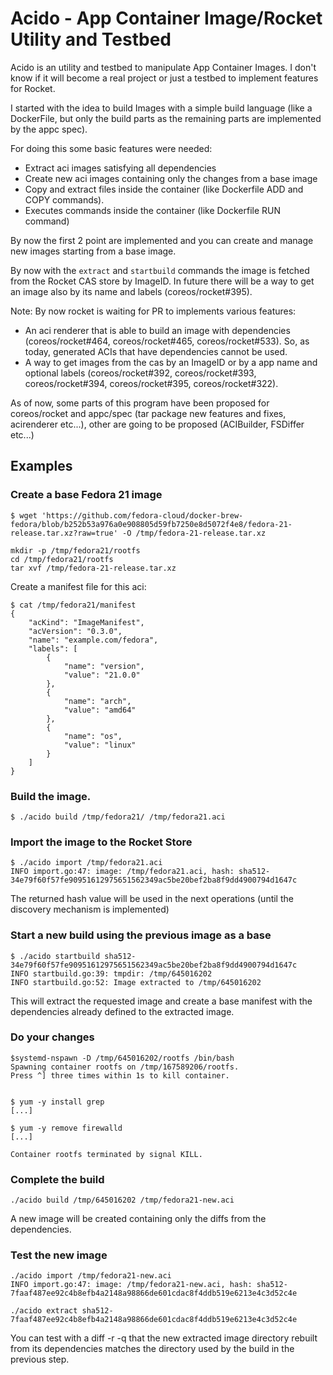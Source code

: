 # Acido - App Container Image/Rocket Utility and Testbed


Acido is an utility and testbed to manipulate App Container Images.
I don't know if it will become a real project or just a testbed to implement features for Rocket.

I started with the idea to build Images with a simple build language (like a DockerFile, but only the build parts as the remaining parts are implemented by the appc spec).

For doing this some basic features were needed:
* Extract aci images satisfying all dependencies
* Create new aci images containing only the changes from a base image
* Copy and extract files inside the container (like Dockerfile ADD and COPY commands).
* Executes commands inside the container (like Dockerfile RUN command)

By now the first 2 point are implemented and you can create and manage new images starting from a base image.

By now with the `extract` and `startbuild` commands the image is fetched from the Rocket CAS store by ImageID. In future there will be a way to get an image also by its name and labels (coreos/rocket#395).

Note: By now rocket is waiting for PR to implements various features:
* An aci renderer that is able to build an image with dependencies (coreos/rocket#464, coreos/rocket#465, coreos/rocket#533). So, as today, generated ACIs that have dependencies cannot be used.
* A way to get images from the cas by an ImageID or by a app name and optional labels (coreos/rocket#392, coreos/rocket#393, coreos/rocket#394, coreos/rocket#395, coreos/rocket#322). 

As of now, some parts of this program have been proposed for coreos/rocket and appc/spec (tar package new features and fixes, acirenderer etc...), other are going to be proposed (ACIBuilder, FSDiffer etc...)


## Examples

### Create a base Fedora 21 image

```
$ wget 'https://github.com/fedora-cloud/docker-brew-fedora/blob/b252b53a976a0e908805d59fb7250e8d5072f4e8/fedora-21-release.tar.xz?raw=true' -O /tmp/fedora-21-release.tar.xz

mkdir -p /tmp/fedora21/rootfs
cd /tmp/fedora21/rootfs
tar xvf /tmp/fedora-21-release.tar.xz

```

Create a manifest file for this aci:
```
$ cat /tmp/fedora21/manifest
{
    "acKind": "ImageManifest",
    "acVersion": "0.3.0",
    "name": "example.com/fedora",
    "labels": [
        {
            "name": "version",
            "value": "21.0.0"
        },
        {
            "name": "arch",
            "value": "amd64"
        },
        {
            "name": "os",
            "value": "linux"
        }
    ]
}
```

### Build the image.

```
$ ./acido build /tmp/fedora21/ /tmp/fedora21.aci
```

### Import the image to the Rocket Store
```
$ ./acido import /tmp/fedora21.aci
INFO import.go:47: image: /tmp/fedora21.aci, hash: sha512-34e79f60f57fe90951612975651562349ac5be20bef2ba8f9dd4900794d1647c
```

The returned hash value will be used in the next operations (until the discovery mechanism is implemented)

### Start a new build using the previous image as a base
```
$ ./acido startbuild sha512-34e79f60f57fe90951612975651562349ac5be20bef2ba8f9dd4900794d1647c
INFO startbuild.go:39: tmpdir: /tmp/645016202
INFO startbuild.go:52: Image extracted to /tmp/645016202
```

This will extract the requested image and create a base manifest with the dependencies already defined to the extracted image.


### Do your changes
```
$systemd-nspawn -D /tmp/645016202/rootfs /bin/bash 
Spawning container rootfs on /tmp/167589206/rootfs.
Press ^] three times within 1s to kill container.


$ yum -y install grep
[...]

$ yum -y remove firewalld
[...]

Container rootfs terminated by signal KILL.
```

### Complete the build
```
./acido build /tmp/645016202 /tmp/fedora21-new.aci 
```

A new image will be created containing only the diffs from the dependencies.


### Test the new image

```
./acido import /tmp/fedora21-new.aci 
INFO import.go:47: image: /tmp/fedora21-new.aci, hash: sha512-7faaf487ee92c4b8efb4a2148a98866de601cdac8f4ddb519e6213e4c3d52c4e
```

```
./acido extract sha512-7faaf487ee92c4b8efb4a2148a98866de601cdac8f4ddb519e6213e4c3d52c4e
```

You can test with a diff -r -q that the new extracted image directory rebuilt from its dependencies matches the directory used by the build in the previous step.
